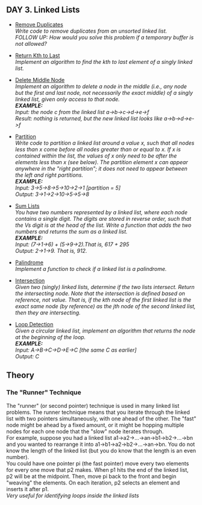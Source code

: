 ## DAY 3. Linked Lists

- [Remove Duplicates](https://github.com/yankouskia/cracking-interview/tree/master/DAY%203/RemoveDuplicates.java)  
  *Write code to remove duplicates from an unsorted linked list.  
  FOLLOW UP: How would you solve this problem if a temporary buffer is not allowed?*

- [Return Kth to Last](https://github.com/yankouskia/cracking-interview/tree/master/DAY%203/ReturnKthToLast.java)  
  *Implement an algorithm to find the kth to last element of a singly linked list.*

- [Delete Middle Node](https://github.com/yankouskia/cracking-interview/tree/master/DAY%203/DeleteMiddleNode.java)  
  *Implement an algorithm to delete a node in the middle (i.e., any node but the first and last node, not necessarily the exact middle) of a singly linked list, given only access to that node.  
  __EXAMPLE:__  
  Input: the node c from the linked list a->b->c->d->e->f  
  Result: nothing is returned, but the new linked list looks like a->b->d->e->f*

- [Partition](https://github.com/yankouskia/cracking-interview/tree/master/DAY%203/Partition.java)  
  *Write code to partition a linked list around a value x, such that all nodes less than x come before all nodes greater than or equal to x. If x is contained within the list, the values of x only need to be after the elements less than x (see below). The partition element x can appear anywhere in the "right partition"; it does not need to appear between the left and right partitions.  
  __EXAMPLE:__  
  Input: 3->5->8->5->10->2->1 [partition = 5]  
  Output: 3->1->2->10->5->5->8*

- [Sum Lists](https://github.com/yankouskia/cracking-interview/tree/master/DAY%203/SumLists.java)  
  *You have two numbers represented by a linked list, where each node contains a single digit. The digits are stored in reverse order, such that the Vs digit is at the head of the list. Write a function that adds the two numbers and returns the sum as a linked list.  
  __EXAMPLE:__  
  Input: (7->1->6) + (5->9->2).That is, 617 + 295  
  Output: 2->1->9. That is, 912.*

- [Palindrome](https://github.com/yankouskia/cracking-interview/tree/master/DAY%203/Palindrome.java)  
  *Implement a function to check if a linked list is a palindrome.*

- [Intersection](https://github.com/yankouskia/cracking-interview/tree/master/DAY%203/Intersection.java)  
  *Given two (singly) linked lists, determine if the two lists intersect. Return the intersecting node. Note that the intersection is defined based on reference, not value. That is, if the kth node of the first linked list is the exact same node (by reference) as the jth node of the second linked list, then they are intersecting.*

- [Loop Detection](https://github.com/yankouskia/cracking-interview/tree/master/DAY%203/LoopDetection.java)  
  *Given a circular linked list, implement an algorithm that returns the node at the beginning of the loop.  
  __EXAMPLE:__  
  Input: A->B->C->D->E->C [the same C as earlier]  
  Output: C*


## Theory

### The "Runner" Technique
The "runner" (or second pointer) technique is used in many linked list problems. The runner technique means that you iterate through the linked list with two pointers simultaneously, with one ahead of the other. The "fast" node might be ahead by a fixed amount, or it might be hopping multiple nodes for each one node that the "slow" node iterates through.  
For example, suppose you had a linked list a1->a2->...->an->b1->b2->...->bn and you wanted to rearrange it into a1->b1->a2->b2->...->an->bn. You do not know the length of the linked list (but you do know that the length is an even number).  
You could have one pointer pi (the fast pointer) move every two elements for every one move that p2 makes. When p1 hits the end of the linked list, p2 will be at the midpoint. Then, move pi back to the front and begin "weaving" the elements. On each iteration, p2 selects an element and inserts it after p1.  
*Very useful for identifying loops inside the linked lists*
